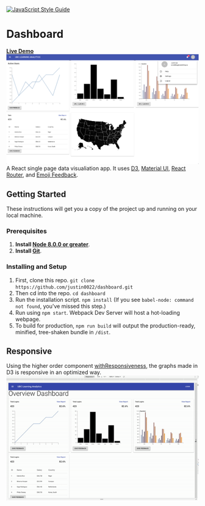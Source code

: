 [![JavaScript Style Guide](https://img.shields.io/badge/code_style-standard-brightgreen.svg)](https://standardjs.com)

# Dashboard
**[Live Demo](https://justin0022.github.io/dashboard/)**
![Home screenshot](./_assets/dashboard-home.png)
A React single page data visualiation app. It uses [D3](https://d3js.org/), [Material UI](https://material-ui.com/), [React Router](https://github.com/ReactTraining/react-router), and [Emoji Feedback](https://github.com/ubc/emoji-feedback).

## Getting Started

These instructions will get you a copy of the project up and running on your local machine.

### Prerequisites

1. **Install [Node 8.0.0 or greater](https://nodejs.org)**.
2. **Install [Git](https://git-scm.com/downloads)**.

### Installing and Setup

1. First, clone this repo. `git clone https://github.com/justin0022/dashboard.git`
1. Then cd into the repo. `cd dashboard`
1. Run the installation script. `npm install` (If you see `babel-node: command not found`, you've missed this step.)
1. Run using `npm start`. Webpack Dev Server will host a hot-loading webpage.
1. To build for production, `npm run build` will output the production-ready, minified, tree-shaken bundle in `/dist`.

## Responsive
Using the higher order component [withResponsiveness](https://github.com/justin0022/dashboard/blob/master/src/components/hoc/withResponsiveness.js), the graphs made in D3 is responsive in an optimized way.
![Responsive gif](./_assets/responsive.gif)